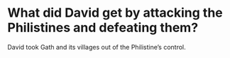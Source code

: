 # What did David get by attacking the Philistines and defeating them?

David took Gath and its villages out of the Philistine’s control.
